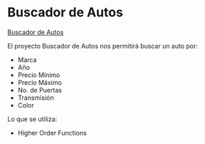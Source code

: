 # Buscador de Autos

[Buscador de Autos](https://adolfodelarosades.github.io/JS-Proyecto-11-BuscadorAutos/)

El proyecto Buscador de Autos nos permitirá buscar un auto por:

* Marca
* Año
* Precio Mínimo
* Precio Máximo
* No. de Puertas
* Transmisión
* Color

Lo que se utiliza:

* Higher Order Functions